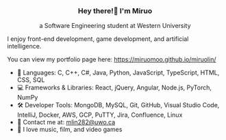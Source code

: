 <h3 align="center">Hey there!👋 I'm Miruo</h3>
<p align="center">a Software Engineering student at Western University</p>

I enjoy front-end development, game development, and artificial intelligence.

You can view my portfolio page here: https://miruomoo.github.io/miruolin/


- 💬 Languages: C, C++, C#, Java, Python, JavaScript, TypeScript, HTML, CSS, SQL
- 💻 Frameworks & Libraries: React, jQuery, Angular, Node.js, PyTorch, NumPy
- 🛠️ Developer Tools:  MongoDB, MySQL, Git, GitHub, Visual Studio Code, IntelliJ, Docker, AWS, GCP, PuTTY, Jira,
Confluence, Linux
- 📧 Contact me at: mlin282@uwo.ca
- 👾 I love music, film, and video games


